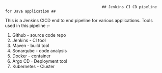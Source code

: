                                                 ## Jenkins CI CD pipeline for Java application ##

This is a Jenkins CICD end to end pipeline for various applications. Tools used in this pipeline :-

1. Github - source code repo
2. Jenkins - CI tool
3. Maven - build tool
4. Sonarqube - code analysis
5. Docker - container
6. Argo CD - Deployment tool
7. Kubernetes - Cluster
